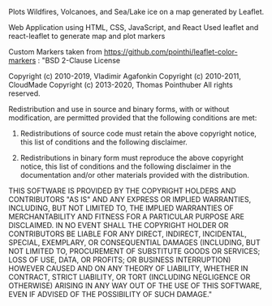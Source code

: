 Plots Wildfires, Volcanoes, and Sea/Lake ice on a map generated by Leaflet.

Web Application using HTML, CSS, JavaScript, and React
Used leaflet and react-leaflet to generate map and plot markers

Custom Markers taken from https://github.com/pointhi/leaflet-color-markers :
"BSD 2-Clause License

Copyright (c) 2010-2019, Vladimir Agafonkin
Copyright (c) 2010-2011, CloudMade
Copyright (c) 2013-2020, Thomas Pointhuber
All rights reserved.

Redistribution and use in source and binary forms, with or without
modification, are permitted provided that the following conditions are met:

1. Redistributions of source code must retain the above copyright notice, this
   list of conditions and the following disclaimer.

2. Redistributions in binary form must reproduce the above copyright notice,
   this list of conditions and the following disclaimer in the documentation
   and/or other materials provided with the distribution.

THIS SOFTWARE IS PROVIDED BY THE COPYRIGHT HOLDERS AND CONTRIBUTORS "AS IS"
AND ANY EXPRESS OR IMPLIED WARRANTIES, INCLUDING, BUT NOT LIMITED TO, THE
IMPLIED WARRANTIES OF MERCHANTABILITY AND FITNESS FOR A PARTICULAR PURPOSE ARE
DISCLAIMED. IN NO EVENT SHALL THE COPYRIGHT HOLDER OR CONTRIBUTORS BE LIABLE
FOR ANY DIRECT, INDIRECT, INCIDENTAL, SPECIAL, EXEMPLARY, OR CONSEQUENTIAL
DAMAGES (INCLUDING, BUT NOT LIMITED TO, PROCUREMENT OF SUBSTITUTE GOODS OR
SERVICES; LOSS OF USE, DATA, OR PROFITS; OR BUSINESS INTERRUPTION) HOWEVER
CAUSED AND ON ANY THEORY OF LIABILITY, WHETHER IN CONTRACT, STRICT LIABILITY,
OR TORT (INCLUDING NEGLIGENCE OR OTHERWISE) ARISING IN ANY WAY OUT OF THE USE
OF THIS SOFTWARE, EVEN IF ADVISED OF THE POSSIBILITY OF SUCH DAMAGE."

